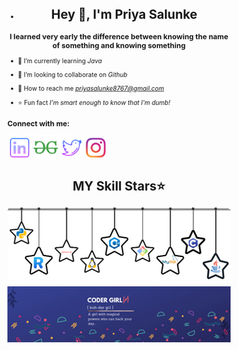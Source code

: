 - <h1 align="center">Hey 👋, I'm  Priya Salunke</h1>
<h3 align="center">I learned very early the difference between knowing the name of something and knowing something</h3>

 <p align="left">
       
   

 

</p> 
 
 
- 🌱 I’m currently learning *Java*

- 🤝 I’m looking to collaborate on *Github*

- 📧 How to reach me *priyasalunke8767@gmail.com*

- ⭐ Fun fact *I'm smart enough to know that I'm dumb!*


<h3 align="left">Connect with me:</h3>
<p align="left">
<a href="https://www.linkedin.com/in/priya-salunke-a9276b207/" target="blank"><img align="center" src="https://github.com/Somnath-swami/somnath-swami/blob/main/source/linkedinlogo.png" alt="priya-salunke" height="55" width="55" /></a>
<a href="##" target="blank"><img align="center" src="https://github.com/Somnath-swami/somnath-swami/blob/main/source/gfglogo.png" alt="##" height="55" width="55" /></a>
<a href="#" target="blank"><img align="center" src="https://github.com/Somnath-swami/somnath-swami/blob/main/source/twitterlogo.png" alt="##" height="55" width="55" /></a>
 <a href="https://www.instagram.com/__.priya.__s_/" target="blank"><img align="center" src="https://github.com/Somnath-swami/somnath-swami/blob/main/source/insta1.png" alt="__.priya.__s_" height="45" width="45" /></a>
</p>


<h1 align="center">MY Skill Stars⭐</h1>


<p><img align="center" src="https://github.com/Somnath-swami/somnath-swami/blob/main/source/star.png" alt="somnath-swami" /></p>


<p><img align="center" src="https://github.com/Priya-salunke/Priya-salunke/blob/main/ezgif.com-gif-maker.gif" width="1600px" /></p>
